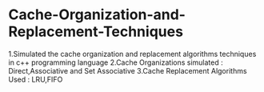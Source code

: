 # Cache-Organization-and-Replacement-Techniques
1.Simulated the cache organization and replacement algorithms techniques in c++ programming language
2.Cache Organizations simulated : Direct,Associative and Set Associative
3.Cache Replacement Algorithms Used : LRU,FIFO
